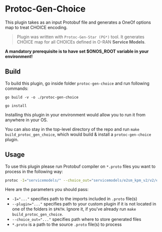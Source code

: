 # Protoc-Gen-Choice
This plugin takes as an input Protobuf file and generates a OneOf options map to treat CHOICE encoding.
> Plugin was written with `Protoc-Gen-Star (PG*)` tool. It generates CHOICE map for all CHOICEs defined in O-RAN **Service Models**.

**A mandatory prerequisite is to have set $ONOS_ROOT variable in your environment!** 

## Build
To build this plugin, go inside folder `protoc-gen-choice` and run following commands:

`go build -v -o ./protoc-gen-choice`

`go install`

Installing this plugin in your environment would allow you to run it from anywhere in your OS. 

You can also stay in the top-level directory of the repo and run `make build_protoc_gen_choice`, which would build & install a `protoc-gen-choice` plugin.

## Usage
To use this plugin please run Protobuf compiler on `*.proto` files you want to process in the following way:

```bash
protoc -I="servicemodels/" --choice_out="servicemodels/e2sm_kpm_v2/v2/e2sm-kpm-v2/" servicemodels/e2sm_kpm_v2/v2/e2sm_kpm_v2.proto
```

Here are the parameters you should pass:
- `-I="..."` specifies path to the imports included in `.proto` file(s)
- `--plugin="..."` specifies path to your custom plugin if it is not located in one of the folders in `$PATH`. Ignore it, if you've already run `make build_protoc_gen_choice`.
- `--choice_out="..."` specifies path where to store generated files
- `*.proto` is a path to the source `.proto` file(s) to process
